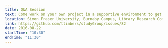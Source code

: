 ```yaml
---
title: Q&A Session
text: Come work on your own project in a supportive environment to get (and give) help from your peers!
location: Simon Fraser University, Burnaby Campus, Library Research Commons
link: https://github.com/ttimbers/studyGroup/issues/82
date: 2016-08-22
startTime: "10:30"
endTime: "11:30"
---
```

